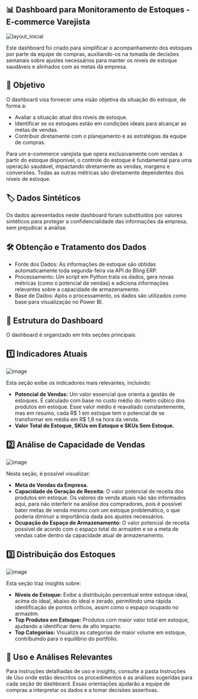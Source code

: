 ## 📊 Dashboard para Monitoramento de Estoques - E-commerce Varejista

![layout_inicial](https://github.com/user-attachments/assets/0b442d20-d862-45c7-9aa7-0d67e84f772a)


Este dashboard foi criado para simplificar o acompanhamento dos estoques por parte da equipe de compras, auxiliando-os na tomada de decisões semanais sobre ajustes necessários para manter os níveis de estoque saudáveis e alinhados com as metas da empresa.

## 🎯 Objetivo
O dashboard visa fornecer uma visão objetiva da situação do estoque, de forma a:

- Avaliar a situação atual dos níveis de estoque.
- Identificar se os estoques estão em condições ideais para alcançar as metas de vendas.
- Contribuir diretamente com o planejamento e as estratégias da equipe de compras.

Para um e-commerce varejista que opera exclusivamente com vendas a partir do estoque disponível, o controle do estoque é fundamental para uma operação saudável, impactando diretamente as vendas, margens e conversões. Todas as outras métricas são diretamente dependentes dos níveis de estoque.

## 🏷️ Dados Sintéticos
Os dados apresentados neste dashboard foram substituídos por valores sintéticos para proteger a confidencialidade das informações da empresa, sem prejudicar a análise.

## 🛠️ Obtenção e Tratamento dos Dados

- Fonte dos Dados: As informações de estoque são obtidas automaticamente toda segunda-feira via API do Bling ERP.
- Processamento: Um script em Python trata os dados, gera novas métricas (como o potencial de vendas) e adiciona informações relevantes sobre a capacidade de armazenamento.
- Base de Dados: Após o processamento, os dados são utilizados como base para visualização no Power BI.

## 🧩 Estrutura do Dashboard
O dashboard é organizado em três seções principais:

## 1️⃣ Indicadores Atuais
![image](https://github.com/user-attachments/assets/91fc9261-ec6d-4b12-b795-83e85b2deb93)

Esta seção exibe os indicadores mais relevantes, incluindo:

- **Potencial de Vendas:** Um valor essencial que orienta a gestão de estoques. É calculado com base no custo médio do metro cúbico dos produtos em estoque. Esse valor médio é reavaliado constantemente, mas em resumo, cada R$ 1 em estoque tem o potencial de se transformar em média em R$ 1,8 na hora da venda.
- **Valor Total do Estoque, SKUs em Estoque e SKUs Sem Estoque.**

## 2️⃣ Análise de Capacidade de Vendas
![image](https://github.com/user-attachments/assets/16e1300d-79a0-4244-8203-dec68bcfe563)

Nesta seção, é possível visualizar:

- **Meta de Vendas da Empresa.**
- **Capacidade de Geração de Receita:** O valor potencial de receita dos produtos em estoque. Os valores de venda atuais não são informados aqui, para não interferir na análise dos compradores, pois é possível bater metas de venda mesmo com um estoque problemático, o que poderia diminuir a importância dada aos ajustes necessários.
- **Ocupação do Espaço de Armazenamento:** O valor potencial de receita possível de acordo com o espaço total do armazém e se a meta de vendas cabe dentro da capacidade atual de armazenamento.

## 3️⃣ Distribuição dos Estoques
![image](https://github.com/user-attachments/assets/37007716-f355-4efd-b01e-78a3a8f60e11)

Esta seção traz insights sobre:

- **Níveis de Estoque:** Exibe a distribuição percentual entre estoque ideal, acima do ideal, abaixo do ideal e zerado, permitindo uma rápida identificação de pontos críticos, assim como o espaço ocupado no armazém.
- **Top Produtos em Estoque:** Produtos com maior valor total em estoque, ajudando a identificar itens de alto impacto.
- **Top Categorias:** Visualiza as categorias de maior volume em estoque, contribuindo para o equilíbrio do portfólio.

## 🚀 Uso e Análises Relevantes
Para instruções detalhadas de uso e insights, consulte a pasta Instruções de Uso onde estão descritos os procedimentos e as análises sugeridas para cada seção do dashboard. Essas orientações ajudarão a equipe de compras a interpretar os dados e a tomar decisões assertivas.
